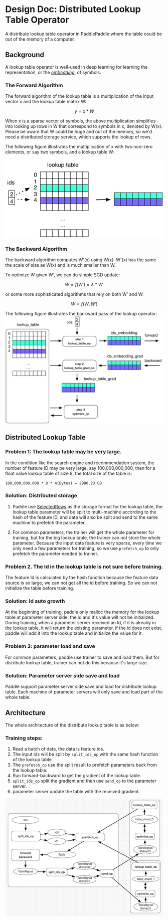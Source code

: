 # Design Doc: Distributed Lookup Table Operator

A distribute lookup table operator in PaddlePaddle where the table could be out
of the memory of a computer.

## Background

A lookup table operator is well-used in deep learning for learning the
representation, or the
[*embedding*](http://www.cs.toronto.edu/~fritz/absps/ieee-lre.pdf), of
symbols.

### The Forward Algorithm

The forward algorithm of the lookup table is a multiplication of the
input vector x and the lookup table matrix W:

$$y = x * W$$

When x is a sparse vector of symbols, the above multiplication
simplifies into looking up rows in W that correspond to symbols in x,
denoted by W(x).  Please be aware that W could be huge and out of the
memory, so we'd need a distributed storage service, which supports the
lookup of rows.

The following figure illustrates the multiplication of x with two
non-zero elements, or say two symbols, and a lookup table W:

![lookup table](./src/lookup_table.png)

### The Backward Algorithm

The backward algorithm computes W'(x) using W(x).  W'(x) has the same
the scale of size as W(x) and is much smaller than W.

To optimize W given W', we can do simple SGD update:

$$W = f(W') = \lambda * W'$$

or some more sophisticated algorithms that rely on both W' and W:

$$W = f(W, W')$$

The following figure illustrates the backward pass of the lookup
operator: ![lookup table training](./src/lookup_table_training.png)

## Distributed Lookup Table
### Problem 1: The lookup table may be very large.

 In the condition like the search engine and recommendation system, the number of feature ID may be very large, say 100,000,000,000, then for a float value lookup table of size 8, the total size of the table is:

 ```
 100,000,000,000 * 8 * 4(Bytes) = 2980.23 GB
 ```

### Solution: Distributed storage

1. Paddle use [SelectedRows](https://github.com/PaddlePaddle/Paddle/blob/develop/doc/fluid/design/modules/selected_rows.md) as the storage format for the lookup table, the lookup table parameter will be split to multi-machine according to the hash of the feature ID, and data will also be split and send to the same machine to prefetch the parameter.

1. For common parameters, the trainer will get the whole parameter for training, but for the big lookup table, the trainer can not store the whole parameter. Because the input data feature is very sparse, every time we only need a few parameters for training, so we use `prefetch_op` to only prefetch the parameter needed to trainer.

### Problem 2. The Id in the lookup table is not sure before training.

 The feature Id is calculated by the hash function because the feature data source is so large, we can not get all the id before training. So we can not initialize the table before training.

### Solution: Id auto growth

At the beginning of training, paddle only malloc the memory for the lookup table at parameter server side, the id and it's value will not be initialized. During training, when a parameter server received an Id, if it is already in the lookup table, it will return the existing parameter, if the id does not exist, paddle will add it into the lookup table and initialize the value for it.

### Problem 3: parameter load and save

For common parameters, paddle use trainer to save and load them. But for distribute lookup table, trainer can not do this because it's large size.

### Solution: Parameter server side save and load

Paddle support parameter server side save and load for distribute lookup table. Each machine of parameter servers will only save and load part of the whole table.

## Architecture
The whole architecture of the distribute lookup table is as below:

### Training steps:
1. Read a batch of data, the data is feature ids.
1. The input ids will be split by `split_ids_op` with the same hash function of the lookup table.
1. The `prefetch_op` use the split result to prefetch parameters back from the lookup table.
1. Run forward-backward to get the gradient of the lookup table.
1. `split_ids_op` split the gradient and then use `send_op` to the parameter server.
1. parameter server update the table with the received gradient.

![distribute lookup table](./src/distributed_lookup_table.jpeg)
